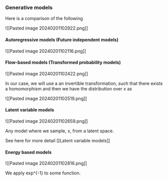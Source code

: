 

### Generative models

Here is a comparison of the following

![[Pasted image 20240201102922.png]]


#### Autoregressive models (Future independent models)

![[Pasted image 20240201102116.png]]

#### Flow-based models (Transformed probability models)

![[Pasted image 20240201102422.png]]

In our case, we will use a an invertible transformation, such that there exists a homomorphism 
and then we have the distribution over x as 

![[Pasted image 20240201102519.png]]

#### Latent variable models

![[Pasted image 20240201102659.png]]

Any model where we sample, x, from a latent space.

See here for more detail [[Latent variable models]]

#### Energy based models

![[Pasted image 20240201102816.png]]

We apply exp^{-1} to some function.



